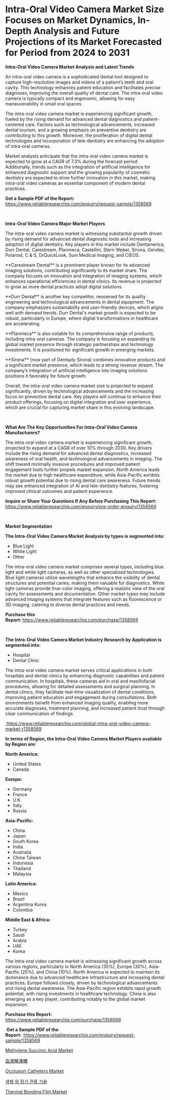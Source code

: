 <p><h1>Intra-Oral Video Camera Market Size Focuses on Market Dynamics, In-Depth Analysis and Future Projections of its Market Forecasted for Period from 2024 to 2031</h1></p><p><strong>Intra-Oral Video Camera Market Analysis and Latest Trends</strong></p>
<p><p>An intra-oral video camera is a sophisticated dental tool designed to capture high-resolution images and videos of a patient’s teeth and oral cavity. This technology enhances patient education and facilitates precise diagnoses, improving the overall quality of dental care. The intra-oral video camera is typically compact and ergonomic, allowing for easy maneuverability in small oral spaces.</p><p>The intra-oral video camera market is experiencing significant growth, fueled by the rising demand for advanced dental diagnostics and patient-centered care. Factors such as technological advancements, increased dental tourism, and a growing emphasis on preventive dentistry are contributing to this growth. Moreover, the proliferation of digital dental technologies and incorporation of tele-dentistry are enhancing the adoption of intra-oral cameras.</p><p>Market analysts anticipate that the intra-oral video camera market is expected to grow at a CAGR of 7.3% during the forecast period. Additionally, trends such as the integration of artificial intelligence for enhanced diagnostic support and the growing popularity of cosmetic dentistry are expected to drive further innovation in this market, making intra-oral video cameras an essential component of modern dental practices.</p></p>
<p><strong>Get a Sample PDF of the Report:&nbsp;</strong> <a href="https://www.reliableresearchiq.com/enquiry/request-sample/1358569">https://www.reliableresearchiq.com/enquiry/request-sample/1358569</a></p>
<p>&nbsp;</p>
<p><strong>Intra-Oral Video Camera Major Market Players</strong></p>
<p><p>The intra-oral video camera market is witnessing substantial growth driven by rising demand for advanced dental diagnostic tools and increasing adoption of digital dentistry. Key players in this market include Dentamerica, Durr Dental, Carestream, Planmeca, Castellini, Stern Weber, Sirona, Gendex, Polaroid, C & S, DrQuickLook, Suni Medical Imaging, and CIEOS.</p><p>**Carestream Dental** is a prominent player known for its advanced imaging solutions, contributing significantly to its market share. The company focuses on innovation and integration of imaging systems, which enhances operational efficiencies in dental clinics. Its revenue is projected to grow as more dental practices adopt digital solutions.</p><p>**Durr Dental** is another key competitor, renowned for its quality engineering and technological advancements in dental equipment. The company emphasizes sustainability and user-friendly devices, which aligns well with demand trends. Durr Dental's market growth is expected to be robust, particularly in Europe, where digital transformations in healthcare are accelerating.</p><p>**Planmeca** is also notable for its comprehensive range of products, including intra-oral cameras. The company is focusing on expanding its global market presence through strategic partnerships and technology investments. It is positioned for significant growth in emerging markets.</p><p>**Sirona** (now part of Dentsply Sirona) combines innovative products and a significant market presence, which leads to a strong revenue stream. The company’s integration of artificial intelligence into imaging solutions positions it favorably for future growth.</p><p>Overall, the intra-oral video camera market size is projected to expand significantly, driven by technological advancements and the increasing focus on preventive dental care. Key players will continue to enhance their product offerings, focusing on digital integration and user experience, which are crucial for capturing market share in this evolving landscape.</p></p>
<p>&nbsp;</p>
<p><strong>What Are The Key Opportunities For Intra-Oral Video Camera Manufacturers?</strong></p>
<p><p>The intra-oral video camera market is experiencing significant growth, projected to expand at a CAGR of over 10% through 2030. Key drivers include the rising demand for advanced dental diagnostics, increased awareness of oral health, and technological advancements in imaging. The shift toward minimally invasive procedures and improved patient engagement tools further propels market expansion. North America leads the market due to high healthcare expenditure, while Asia-Pacific exhibits robust growth potential due to rising dental care awareness. Future trends may see enhanced integration of AI and tele-dentistry features, fostering improved clinical outcomes and patient experience.</p></p>
<p><strong>Inquire or Share Your Questions If Any Before Purchasing This Report:</strong> <a href="https://www.reliableresearchiq.com/enquiry/pre-order-enquiry/1358569">https://www.reliableresearchiq.com/enquiry/pre-order-enquiry/1358569</a></p>
<p>&nbsp;</p>
<p><strong>Market Segmentation</strong></p>
<p><strong>The Intra-Oral Video Camera Market Analysis by types is segmented into:</strong></p>
<p><ul><li>Blue Light</li><li>White Light</li><li>Other</li></ul></p>
<p><p>The intra-oral video camera market comprises several types, including blue light and white light cameras, as well as other specialized technologies. Blue light cameras utilize wavelengths that enhance the visibility of dental structures and potential caries, making them valuable for diagnostics. White light cameras provide true-color imaging, offering a realistic view of the oral cavity for assessments and documentation. Other market types may include advanced imaging systems that integrate features such as fluorescence or 3D imaging, catering to diverse dental practices and needs.</p></p>
<p><strong>Purchase this Report:&nbsp;</strong><a href="https://www.reliableresearchiq.com/purchase/1358569">https://www.reliableresearchiq.com/purchase/1358569</a></p>
<p>&nbsp;</p>
<p><strong>The Intra-Oral Video Camera Market Industry Research by Application is segmented into:</strong></p>
<p><ul><li>Hospital</li><li>Dental Clinic</li></ul></p>
<p><p>The intra-oral video camera market serves critical applications in both hospitals and dental clinics by enhancing diagnostic capabilities and patient communication. In hospitals, these cameras aid in oral and maxillofacial procedures, allowing for detailed assessments and surgical planning. In dental clinics, they facilitate real-time visualization of dental conditions, improving patient education and engagement during consultations. Both environments benefit from enhanced imaging quality, enabling more accurate diagnoses, treatment planning, and increased patient trust through clear communication of findings.</p></p>
<p><a href="https://www.reliableresearchiq.com/global-intra-oral-video-camera-market-r1358569">&nbsp;https://www.reliableresearchiq.com/global-intra-oral-video-camera-market-r1358569</a></p>
<p><strong>In terms of Region, the Intra-Oral Video Camera Market Players available by Region are:</strong></p>
<p>
    <p> <strong> North America: </strong>
        <ul>
            <li>United States</li>
            <li>Canada</li>
        </ul>
        </p> 
    <p> <strong> Europe: </strong>
        <ul>
            <li>Germany</li>
            <li>France</li>
            <li>U.K.</li>
            <li>Italy</li>
            <li>Russia</li>
        </ul>
        </p> 
    <p> <strong> Asia-Pacific: </strong>
        <ul>
            <li>China</li>
            <li>Japan</li>
            <li>South Korea</li>
            <li>India</li>
            <li>Australia</li>
            <li>China Taiwan</li>
            <li>Indonesia</li>
            <li>Thailand</li>
            <li>Malaysia</li>
        </ul>
        </p> 
    <p> <strong> Latin America: </strong>
        <ul>
            <li>Mexico</li>
            <li>Brazil</li>
            <li>Argentina Korea</li>
            <li>Colombia</li>
        </ul>
        </p> 
    <p> <strong> Middle East & Africa: </strong>
        <ul>
            <li>Turkey</li>
            <li>Saudi</li>
            <li>Arabia</li>
            <li>UAE</li>
            <li>Korea</li>
        </ul>
    </p>
    </p>
<p><p>The intra-oral video camera market is witnessing significant growth across various regions, particularly in North America (35%), Europe (30%), Asia-Pacific (25%), and China (10%). North America is expected to maintain its dominance due to advanced healthcare infrastructure and increasing dental practices. Europe follows closely, driven by technological advancements and rising dental awareness. The Asia-Pacific region exhibits rapid growth potential, with rising investments in healthcare technology. China is also emerging as a key player, contributing notably to the global market expansion.</p></p>
<p><strong>Purchase this Report: </strong><a href="https://www.reliableresearchiq.com/purchase/1358569">https://www.reliableresearchiq.com/purchase/1358569</a></p>
<p>&nbsp;<strong>Get a Sample PDF of the Report:&nbsp;&nbsp;</strong><a href="https://www.reliableresearchiq.com/enquiry/request-sample/1358569">https://www.reliableresearchiq.com/enquiry/request-sample/1358569</a></p>
<p><strong></strong></p>
<p><p><a href="https://issuu.com/reportprime-2/docs/methylene-succinic-acid-market-size_8c9f1b5ace6c5b">Methylene Succinic Acid Market</a></p><p><a href="https://medium.com/@thfd65d/blood-thaw-machines-market-%E3%81%AE%E3%82%B0%E3%83%AD%E3%83%BC%E3%83%90%E3%83%AB%E5%B8%82%E5%A0%B4%E6%A6%82%E8%A6%81%E3%81%AF-%E4%B8%96%E7%95%8C%E3%81%8A%E3%82%88%E3%81%B3%E4%B8%BB%E8%A6%81%E5%B8%82%E5%A0%B4%E3%81%AB%E3%81%8A%E3%81%91%E3%82%8B%E6%A5%AD%E7%95%8C%E3%81%AB%E5%BD%B1%E9%9F%BF%E3%82%92%E4%B8%8E%E3%81%88%E3%82%8B%E4%B8%BB%E8%A6%81%E3%81%AA%E3%83%88%E3%83%AC%E3%83%B3%E3%83%89%E3%81%AB%E3%81%A4%E3%81%84%E3%81%A6-%E7%8B%AC%E8%87%AA%E3%81%AE%E8%A6%96%E7%82%B9%E3%82%92%E6%8F%90%E4%BE%9B%E3%81%97%E3%81%BE%E3%81%99-3880fed5016b">血液解凍機</a></p><p><a href="https://www.linkedin.com/pulse/market-leaders-laggards-global-occlusion-catheters-trends-gkruf?trackingId=WCeps%2FHzRASTbZBJtQaRYg%3D%3D">Occlusion Catheters Market</a></p><p><a href="https://medium.com/@kelliburton35/ex-vivo-organ-perfusion-technology-market-%EC%9D%98-%EA%B8%80%EB%A1%9C%EB%B2%8C-%EC%8B%9C%EC%9E%A5-%EA%B0%9C%EC%9A%94%EB%8A%94-%EC%A0%84-%EC%84%B8%EA%B3%84-%EB%B0%8F-%EC%A3%BC%EC%9A%94-%EC%8B%9C%EC%9E%A5%EC%9D%98-%EC%82%B0%EC%97%85%EC%97%90-%EC%98%81%ED%96%A5%EC%9D%84-%EB%AF%B8%EC%B9%98%EB%8A%94-%EC%A3%BC%EC%9A%94-%ED%8A%B8%EB%A0%8C%EB%93%9C%EC%97%90-%EB%8C%80%ED%95%9C-%EB%8F%85%ED%8A%B9%ED%95%9C-400eafb5f4d7">생체 외 장기 관류 기술</a></p><p><a href="https://issuu.com/reportprime-2/docs/thermal-bonding-film-market-size-20_13eb86455c78bc">Thermal Bonding Film Market</a></p></p>